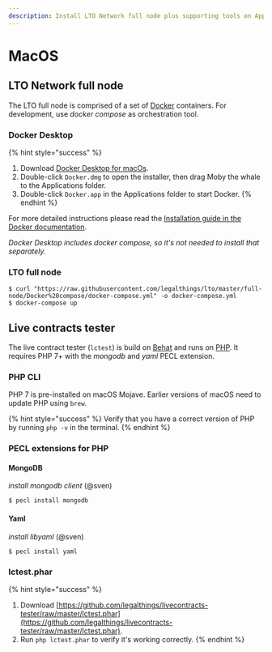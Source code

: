 ```yaml
---
description: Install LTO Network full node plus supporting tools on Apple macOS Mojave.
---
```


# MacOS

## LTO Network full node

The LTO full node is comprised of a set of [Docker](https://www.docker.com/) containers. For development, use _docker compose_ as orchestration tool.

### Docker Desktop

{% hint style="success" %}
1. Download [Docker Desktop for macOs](https://hub.docker.com/editions/community/docker-ce-desktop-mac).
2. Double-click `Docker.dmg` to open the installer, then drag Moby the whale to the Applications folder.
3. Double-click `Docker.app` in the Applications folder to start Docker.
{% endhint %}

For more detailed instructions please read the [Installation guide in the Docker documentation](https://docs.docker.com/docker-for-mac/install/).

_Docker Desktop includes docker compose, so it's not needed to install that separately._

### LTO full node

```
$ curl "https://raw.githubusercontent.com/legalthings/lto/master/full-node/Docker%20compose/docker-compose.yml" -o docker-compose.yml
$ docker-compose up
```

## Live contracts tester

The live contract tester \(`lctest`\) is build on [Behat](http://behat.org/en/latest/) and runs on [PHP](https://php.net/). It requires PHP 7+ with the  _mongodb_ and _yaml_ PECL extension.

### PHP CLI

PHP 7 is pre-installed on macOS Mojave. Earlier versions of macOS need to update PHP using `brew`.

{% hint style="success" %}
Verify that you have a correct version of PHP by running `php -v` in the terminal.
{% endhint %}

### PECL extensions for PHP

#### MongoDB

_install mongodb client_ \(@sven\)

```text
$ pecl install mongodb
```

#### Yaml

_install libyaml_ \(@sven\)

```text
$ pecl install yaml
```

### lctest.phar

{% hint style="success" %}
1. Download [https://github.com/legalthings/livecontracts-tester/raw/master/lctest.phar](https://github.com/legalthings/livecontracts-tester/raw/master/lctest.phar).
2. Run `php lctest.phar` to verify it's working correctly.
{% endhint %}

